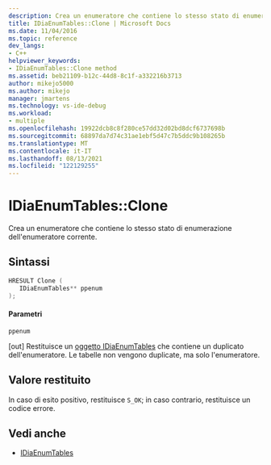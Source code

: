 ```yaml
---
description: Crea un enumeratore che contiene lo stesso stato di enumerazione dell'enumeratore di tabelle corrente.
title: IDiaEnumTables::Clone | Microsoft Docs
ms.date: 11/04/2016
ms.topic: reference
dev_langs:
- C++
helpviewer_keywords:
- IDiaEnumTables::Clone method
ms.assetid: beb21109-b12c-44d8-8c1f-a332216b3713
author: mikejo5000
ms.author: mikejo
manager: jmartens
ms.technology: vs-ide-debug
ms.workload:
- multiple
ms.openlocfilehash: 19922dcb8c8f280ce57dd32d02bd8dcf6737698b
ms.sourcegitcommit: 68897da7d74c31ae1ebf5d47c7b5ddc9b108265b
ms.translationtype: MT
ms.contentlocale: it-IT
ms.lasthandoff: 08/13/2021
ms.locfileid: "122129255"
---
```

# <a name="idiaenumtablesclone"></a>IDiaEnumTables::Clone
Crea un enumeratore che contiene lo stesso stato di enumerazione dell'enumeratore corrente.

## <a name="syntax"></a>Sintassi

```C++
HRESULT Clone ( 
   IDiaEnumTables** ppenum
);
```

#### <a name="parameters"></a>Parametri
 `ppenum`

[out] Restituisce un [oggetto IDiaEnumTables](../../debugger/debug-interface-access/idiaenumtables.md) che contiene un duplicato dell'enumeratore. Le tabelle non vengono duplicate, ma solo l'enumeratore.

## <a name="return-value"></a>Valore restituito
 In caso di esito positivo, restituisce `S_OK`; in caso contrario, restituisce un codice errore.

## <a name="see-also"></a>Vedi anche
- [IDiaEnumTables](../../debugger/debug-interface-access/idiaenumtables.md)
